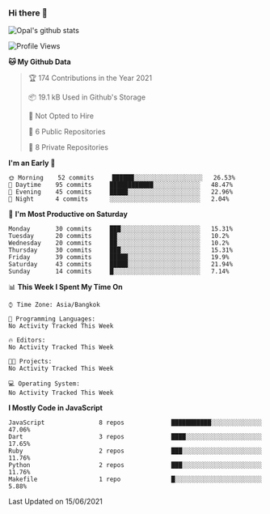 ### Hi there 👋

![Opal's github stats](https://github-readme-stats.vercel.app/api?username=coolkidneversleep&count_private=true&show_icons=true&theme=radical)


<!--START_SECTION:waka-->
![Profile Views](http://img.shields.io/badge/Profile%20Views-1-blue)

**🐱 My Github Data** 

> 🏆 174 Contributions in the Year 2021
 > 
> 📦 19.1 kB Used in Github's Storage 
 > 
> 🚫 Not Opted to Hire
 > 
> 📜 6 Public Repositories 
 > 
> 🔑 8 Private Repositories  
 > 
**I'm an Early 🐤** 

```text
🌞 Morning    52 commits     ██████░░░░░░░░░░░░░░░░░░░   26.53% 
🌆 Daytime    95 commits     ████████████░░░░░░░░░░░░░   48.47% 
🌃 Evening    45 commits     █████░░░░░░░░░░░░░░░░░░░░   22.96% 
🌙 Night      4 commits      ░░░░░░░░░░░░░░░░░░░░░░░░░   2.04%

```
📅 **I'm Most Productive on Saturday** 

```text
Monday       30 commits     ███░░░░░░░░░░░░░░░░░░░░░░   15.31% 
Tuesday      20 commits     ██░░░░░░░░░░░░░░░░░░░░░░░   10.2% 
Wednesday    20 commits     ██░░░░░░░░░░░░░░░░░░░░░░░   10.2% 
Thursday     30 commits     ███░░░░░░░░░░░░░░░░░░░░░░   15.31% 
Friday       39 commits     █████░░░░░░░░░░░░░░░░░░░░   19.9% 
Saturday     43 commits     █████░░░░░░░░░░░░░░░░░░░░   21.94% 
Sunday       14 commits     █░░░░░░░░░░░░░░░░░░░░░░░░   7.14%

```


📊 **This Week I Spent My Time On** 

```text
⌚︎ Time Zone: Asia/Bangkok

💬 Programming Languages: 
No Activity Tracked This Week

🔥 Editors: 
No Activity Tracked This Week

🐱‍💻 Projects: 
No Activity Tracked This Week

💻 Operating System: 
No Activity Tracked This Week

```

**I Mostly Code in JavaScript** 

```text
JavaScript               8 repos             ███████████░░░░░░░░░░░░░░   47.06% 
Dart                     3 repos             ████░░░░░░░░░░░░░░░░░░░░░   17.65% 
Ruby                     2 repos             ███░░░░░░░░░░░░░░░░░░░░░░   11.76% 
Python                   2 repos             ███░░░░░░░░░░░░░░░░░░░░░░   11.76% 
Makefile                 1 repo              █░░░░░░░░░░░░░░░░░░░░░░░░   5.88%

```



 Last Updated on 15/06/2021
<!--END_SECTION:waka-->
